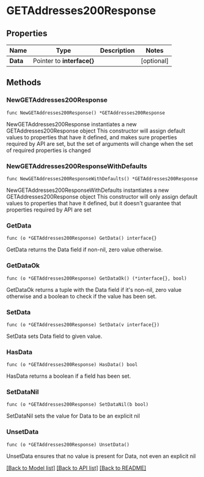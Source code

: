 # GETAddresses200Response

## Properties

Name | Type | Description | Notes
------------ | ------------- | ------------- | -------------
**Data** | Pointer to **interface{}** |  | [optional] 

## Methods

### NewGETAddresses200Response

`func NewGETAddresses200Response() *GETAddresses200Response`

NewGETAddresses200Response instantiates a new GETAddresses200Response object
This constructor will assign default values to properties that have it defined,
and makes sure properties required by API are set, but the set of arguments
will change when the set of required properties is changed

### NewGETAddresses200ResponseWithDefaults

`func NewGETAddresses200ResponseWithDefaults() *GETAddresses200Response`

NewGETAddresses200ResponseWithDefaults instantiates a new GETAddresses200Response object
This constructor will only assign default values to properties that have it defined,
but it doesn't guarantee that properties required by API are set

### GetData

`func (o *GETAddresses200Response) GetData() interface{}`

GetData returns the Data field if non-nil, zero value otherwise.

### GetDataOk

`func (o *GETAddresses200Response) GetDataOk() (*interface{}, bool)`

GetDataOk returns a tuple with the Data field if it's non-nil, zero value otherwise
and a boolean to check if the value has been set.

### SetData

`func (o *GETAddresses200Response) SetData(v interface{})`

SetData sets Data field to given value.

### HasData

`func (o *GETAddresses200Response) HasData() bool`

HasData returns a boolean if a field has been set.

### SetDataNil

`func (o *GETAddresses200Response) SetDataNil(b bool)`

 SetDataNil sets the value for Data to be an explicit nil

### UnsetData
`func (o *GETAddresses200Response) UnsetData()`

UnsetData ensures that no value is present for Data, not even an explicit nil

[[Back to Model list]](../README.md#documentation-for-models) [[Back to API list]](../README.md#documentation-for-api-endpoints) [[Back to README]](../README.md)


